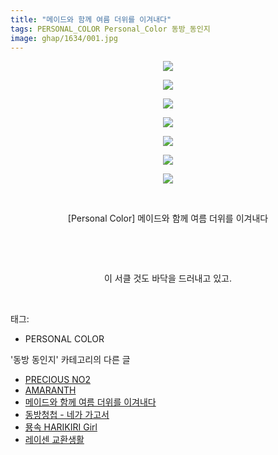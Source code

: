 ```yaml
---
title: "메이드와 함께 여름 더위를 이겨내다"
tags: PERSONAL_COLOR Personal_Color 동방_동인지
image: ghap/1634/001.jpg
---
```

<div class="article">
<p style="text-align: center; clear: none; float: none;"><img src="{{ site.nasurl }}/ghap/1634/001.jpg"/></p>
<p style="text-align: center; clear: none; float: none;"><img src="{{ site.nasurl }}/ghap/1634/002.jpg"/></p>
<p style="text-align: center; clear: none; float: none;"><img src="{{ site.nasurl }}/ghap/1634/003.jpg"/></p>
<p style="text-align: center; clear: none; float: none;"><img src="{{ site.nasurl }}/ghap/1634/004.jpg"/></p>
<p style="text-align: center; clear: none; float: none;"><img src="{{ site.nasurl }}/ghap/1634/005.jpg"/></p>
<p style="text-align: center; clear: none; float: none;"><img src="{{ site.nasurl }}/ghap/1634/006.jpg"/></p>
<p style="text-align: center; clear: none; float: none;"><img src="{{ site.nasurl }}/ghap/1634/007.jpg"/></p>
<p style="text-align: center; clear: none; float: none;"><br/></p>
<p style="text-align: center; clear: none; float: none;">[Personal Color] 메이드와 함께 여름 더위를 이겨내다</p>
<p style="text-align: center; clear: none; float: none;"><br/></p>
<p style="text-align: center; clear: none; float: none;"><br/></p>
<p style="text-align: center; clear: none; float: none;">이 서클 것도 바닥을 드러내고 있고.</p>
<p><br/></p>
</div><div class="tagTrail">
<p>태그: </p>
<ul>
<li>PERSONAL COLOR</li>
</ul>
</div><div class="another">
<p>'동방 동인지' 카테고리의 다른 글</p>
<ul>
<li><a href="/2016-08-17-ghap_1638">PRECIOUS NO2</a></li>
<li><a href="/2016-08-17-ghap_1635">AMARANTH</a></li>
<li><a href="/2016-08-17-ghap_1634">메이드와 함께 여름 더위를 이겨내다</a></li>
<li><a href="/2016-08-16-ghap_1633">동방청첩 - 네가 가고서</a></li>
<li><a href="/2016-08-16-ghap_1632">묭속 HARIKIRI Girl</a></li>
<li><a href="/2016-08-16-ghap_1631">레이센 교환생활</a></li>
</ul>
</div><div class="cb_module cb_fluid">
<div class="cb_wrt cb_profile">
</div><!-- commentList close -->
</div>